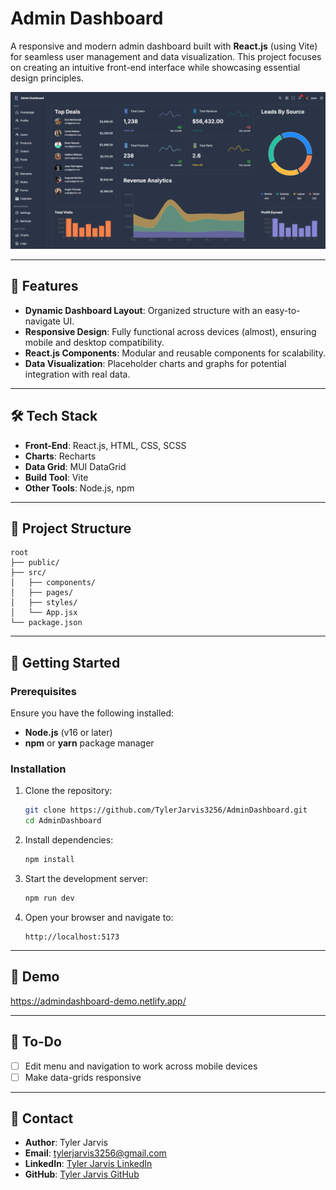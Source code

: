 # Admin Dashboard

A responsive and modern admin dashboard built with **React.js** (using Vite) for seamless user management and data visualization. This project focuses on creating an intuitive front-end interface while showcasing essential design principles.

![Admin Dashboard Screenshot](./dashboard-screenshot.png)

---

## 🚀 Features
- **Dynamic Dashboard Layout**: Organized structure with an easy-to-navigate UI.
- **Responsive Design**: Fully functional across devices (almost), ensuring mobile and desktop compatibility.
- **React.js Components**: Modular and reusable components for scalability.
- **Data Visualization**: Placeholder charts and graphs for potential integration with real data.

---

## 🛠️ Tech Stack
- **Front-End**: React.js, HTML, CSS, SCSS
- **Charts**: Recharts
- **Data Grid**: MUI DataGrid
- **Build Tool**: Vite
- **Other Tools**: Node.js, npm

---

## 📂 Project Structure
```
root
├── public/
├── src/
│   ├── components/
│   ├── pages/
│   ├── styles/
│   └── App.jsx
└── package.json
```

---

## 🚀 Getting Started

### Prerequisites
Ensure you have the following installed:
- **Node.js** (v16 or later)
- **npm** or **yarn** package manager

### Installation
1. Clone the repository:
   ```bash
   git clone https://github.com/TylerJarvis3256/AdminDashboard.git
   cd AdminDashboard
   ```

2. Install dependencies:
   ```bash
   npm install
   ```

3. Start the development server:
   ```bash
   npm run dev
   ```

4. Open your browser and navigate to:
   ```
   http://localhost:5173
   ```

---

## 🌟 Demo
https://admindashboard-demo.netlify.app/

---

## 📝 To-Do
- [ ] Edit menu and navigation to work across mobile devices
- [ ] Make data-grids responsive

---

## 💬 Contact
- **Author**: Tyler Jarvis
- **Email**: tylerjarvis3256@gmail.com
- **LinkedIn**: [Tyler Jarvis LinkedIn](https://linkedin.com/in/tyler-jarvis-b8a72023b)
- **GitHub**: [Tyler Jarvis GitHub](https://github.com/TylerJarvis3256)
